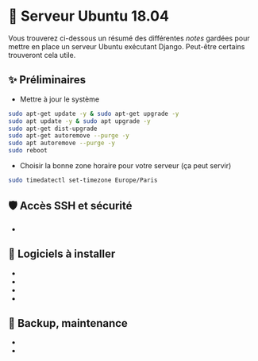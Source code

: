 # 🐧 Serveur Ubuntu 18.04

Vous trouverez ci-dessous un résumé des différentes *notes* gardées pour mettre en place un serveur Ubuntu exécutant Django. Peut-être certains trouveront cela utile.  

## ✨ Préliminaires

- Mettre à jour le système

```bash
sudo apt-get update -y & sudo apt-get upgrade -y
sudo apt update -y & sudo apt upgrade -y 
sudo apt-get dist-upgrade
sudo apt-get autoremove --purge -y
sudo apt autoremove --purge -y
sudo reboot
```

- Choisir la bonne zone horaire pour votre serveur (ça peut servir)

```bash
sudo timedatectl set-timezone Europe/Paris
```

## 🛡 Accès SSH et sécurité

* [](serveur/SSH)

## 🧩 Logiciels à installer

* [](serveur/postgresql)
* [](serveur/nginx)
* [](serveur/gunicorn)
* [](serveur/postfix)

## 🦺 Backup, maintenance

* [](serveur/backup)
* [](serveur/nmon) 
